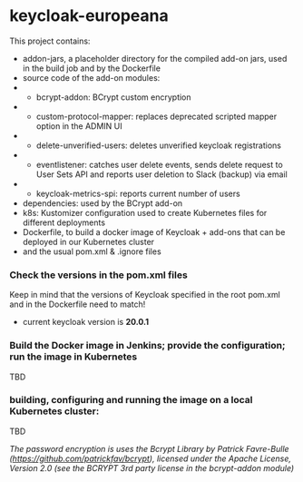 # keycloak-europeana

This project contains: 

- addon-jars, a placeholder directory for the compiled add-on jars, used in the build job and by the Dockerfile
- source code of the add-on modules:
- - bcrypt-addon: BCrypt custom encryption
- - custom-protocol-mapper: replaces deprecated scripted mapper option in the ADMIN UI
- - delete-unverified-users: deletes unverified keycloak registrations
- - eventlistener: catches user delete events, sends delete request to User Sets API and reports user deletion to Slack (backup) via email
- - keycloak-metrics-spi: reports current number of users
- dependencies: used by the BCrypt add-on
- k8s: Kustomizer configuration used to create Kubernetes files for different deployments
- Dockerfile, to build a docker image of Keycloak + add-ons that can be deployed in our Kubernetes cluster
- and the usual pom.xml & .ignore files

### Check the versions in the pom.xml files

Keep in mind that the versions of Keycloak specified in the root pom.xml and in the Dockerfile need to match!

- current keycloak version is **20.0.1**

### Build the Docker image in Jenkins; provide the configuration; run the image in Kubernetes
TBD

### building, configuring and running the image on a local Kubernetes cluster:
TBD 

_The password encryption is uses the Bcrypt Library by Patrick Favre-Bulle (https://github.com/patrickfav/bcrypt), licensed under the Apache License, Version 2.0 (see the BCRYPT 3rd party license in the bcrypt-addon module)_
